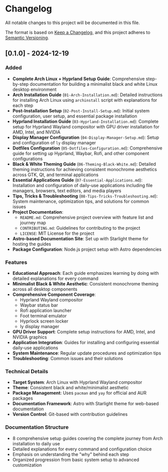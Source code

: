 # Changelog

All notable changes to this project will be documented in this file.

The format is based on [Keep a Changelog](https://keepachangelog.com/en/1.0.0/),
and this project adheres to [Semantic Versioning](https://semver.org/spec/v2.0.0.html).

## [0.1.0] - 2024-12-19

### Added
- **Complete Arch Linux + Hyprland Setup Guide**: Comprehensive step-by-step documentation for building a minimalist black and white Linux desktop environment
- **Arch Installation Guide** (`01-Arch-Installation.md`): Detailed instructions for installing Arch Linux using `archinstall` script with explanations for each step
- **Post-Installation Setup** (`02-Post-Install-Setup.md`): Initial system configuration, user setup, and essential package installation
- **Hyprland Installation Guide** (`03-Hyprland-Installation.md`): Complete setup for Hyprland Wayland compositor with GPU driver installation for AMD, Intel, and NVIDIA
- **Display Manager Configuration** (`04-Display-Manager-Setup.md`): Setup and configuration of `ly` display manager
- **Dotfiles Configuration** (`05-Dotfiles-Configuration.md`): Comprehensive guide for setting up Hyprland, Waybar, Rofi, and other component configurations
- **Black & White Theming Guide** (`06-Theming-Black-White.md`): Detailed theming instructions for achieving consistent monochrome aesthetics across GTK, Qt, and terminal applications
- **Essential Applications Guide** (`07-Essential-Applications.md`): Installation and configuration of daily-use applications including file managers, browsers, text editors, and media players
- **Tips, Tricks & Troubleshooting** (`08-Tips-Tricks-Troubleshooting.md`): System maintenance, optimization tips, and solutions for common issues
- **Project Documentation**:
  - `README.md`: Comprehensive project overview with feature list and journey map
  - `CONTRIBUTING.md`: Guidelines for contributing to the project
  - `LICENSE`: MIT License for the project
- **Astro-based Documentation Site**: Set up with Starlight theme for hosting the guides
- **Package Configuration**: Node.js project setup with Astro dependencies

### Features
- **Educational Approach**: Each guide emphasizes learning by doing with detailed explanations for every command
- **Minimalist Black & White Aesthetic**: Consistent monochrome theming across all desktop components
- **Comprehensive Component Coverage**: 
  - Hyprland Wayland compositor
  - Waybar status bar
  - Rofi application launcher
  - Foot terminal emulator
  - Hyprlock screen locker
  - ly display manager
- **GPU Driver Support**: Complete setup instructions for AMD, Intel, and NVIDIA graphics
- **Application Integration**: Guides for installing and configuring essential daily-use applications
- **System Maintenance**: Regular update procedures and optimization tips
- **Troubleshooting**: Common issues and their solutions

### Technical Details
- **Target System**: Arch Linux with Hyprland Wayland compositor
- **Theme**: Consistent black and white/minimalist aesthetic
- **Package Management**: Uses `pacman` and `yay` for official and AUR packages
- **Documentation Framework**: Astro with Starlight theme for web-based documentation
- **Version Control**: Git-based with contribution guidelines

### Documentation Structure
- 8 comprehensive setup guides covering the complete journey from Arch installation to daily use
- Detailed explanations for every command and configuration choice
- Emphasis on understanding the "why" behind each step
- Organized progression from basic system setup to advanced customization

